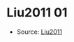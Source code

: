 <a name="material" />

# Liu2011 01
<script type="application/ld+json">
  {
    "@context": "https://schema.org/",
    "@type": "ChemicalSubstance",
    "http://purl.org/dc/terms/conformsTo":
      {
        "@type": "CreativeWork",
        "@id": "https://bioschemas.org/profiles/ChemicalSubstance/0.4-RELEASE/"
      },
    "@id": "https://egonw.github.io/nanowiki/nanowiki82.html#material",
    "name": "Liu2011 01",
    "sameAs": "http://127.0.0.1/mediawiki/index.php/Special:URIResolver/Liu2011_01"
  }
</script>


* Source: [Liu2011](http://127.0.0.1/mediawiki/index.php/Special:URIResolver/Liu2011)
